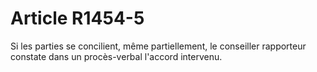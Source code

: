 # Article R1454-5

  
Si les parties se concilient, même partiellement, le conseiller rapporteur constate dans un procès-verbal l'accord intervenu.